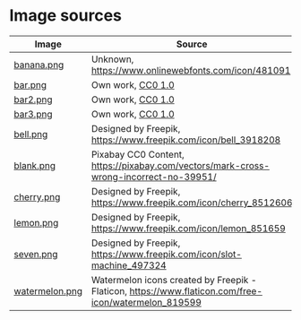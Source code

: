# Image sources

| Image | Source |
| ----- | ------ |
| [banana.png](slot-machine/data/symbols/banana.png) | Unknown, https://www.onlinewebfonts.com/icon/481091
| [bar.png](slot-machine/data/symbols/bar.png) | Own work, [CC0 1.0](http://creativecommons.org/publicdomain/zero/1.0)
| [bar2.png](slot-machine/data/symbols/bar2.png) | Own work, [CC0 1.0](http://creativecommons.org/publicdomain/zero/1.0)
| [bar3.png](slot-machine/data/symbols/bar3.png) | Own work, [CC0 1.0](http://creativecommons.org/publicdomain/zero/1.0)
| [bell.png](slot-machine/data/symbols/bell.png) | Designed by Freepik, https://www.freepik.com/icon/bell_3918208
| [blank.png](slot-machine/data/symbols/blank.png) | Pixabay CC0 Content, https://pixabay.com/vectors/mark-cross-wrong-incorrect-no-39951/
| [cherry.png](slot-machine/data/symbols/cherry.png) | Designed by Freepik, https://www.freepik.com/icon/cherry_8512606
| [lemon.png](slot-machine/data/symbols/lemon.png) | Designed by Freepik, https://www.freepik.com/icon/lemon_851659
| [seven.png](slot-machine/data/symbols/seven.png) | Designed by Freepik, https://www.freepik.com/icon/slot-machine_497324
| [watermelon.png](slot-machine/data/symbols/watermelon.png) | Watermelon icons created by Freepik - Flaticon, https://www.flaticon.com/free-icon/watermelon_819599
